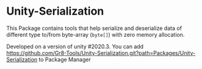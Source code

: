 # Unity-Serialization

This Package contains tools that help serialize and deserialize data of different type to/from byte-array (`byte[]`) with zero memory allocation.

Developed on a version of unity #2020.3. You can add https://github.com/Gr8-Tools/Unity-Serialization.git?path=Packages/Unity-Serialization to Package Manager